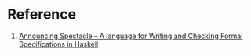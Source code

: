 # Reference

1. [Announcing Spectacle – A language for Writing and Checking Formal Specifications in Haskell](https://awakesecurity.com/blog/spectacle-a-language-for-writing-and-checking-formal-specifications-in-haskell/)

